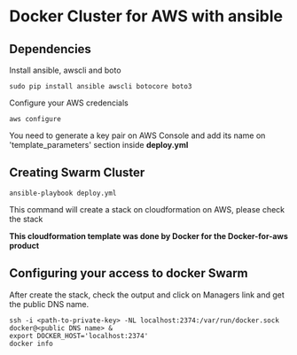 # Docker Cluster for AWS with ansible

## Dependencies

Install ansible, awscli and boto

```
sudo pip install ansible awscli botocore boto3
```

Configure your AWS credencials

```
aws configure
```

You need to generate a key pair on AWS Console and add its name on
'template_parameters' section inside **deploy.yml**

## Creating Swarm Cluster

```
ansible-playbook deploy.yml
```

This command will create a stack on cloudformation on AWS, please check the stack

**This cloudformation template was done by Docker for the Docker-for-aws product**

## Configuring your access to docker Swarm

After create the stack, check the output and click on Managers link and get the
public DNS name.

```
ssh -i <path-to-private-key> -NL localhost:2374:/var/run/docker.sock docker@<public DNS name> &
export DOCKER_HOST='localhost:2374'
docker info
```

